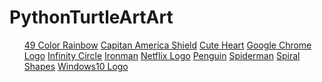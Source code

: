 # PythonTurtleArtArt

<ul>
<a href="https://github.com/Nukecraft5419/PythonTurtleArt/tree/main/src/python_turtle/49_Color_Rainbow">49 Color Rainbow</a>
<a href="https://github.com/Nukecraft5419/PythonTurtleArt/tree/main/src/python_turtle/Capitan_America_Shield">Capitan America Shield</a>
<a href="https://github.com/Nukecraft5419/PythonTurtleArt/tree/main/src/python_turtle/Cute_Heart">Cute Heart</a>
<a href="https://github.com/Nukecraft5419/PythonTurtleArt/tree/main/src/python_turtle/Google_Chrome_Logo">Google Chrome Logo</a>
<a href="https://github.com/Nukecraft5419/PythonTurtleArt/tree/main/src/python_turtle/Infinity_Circle">Infinity Circle</a>
<a href="https://github.com/Nukecraft5419/PythonTurtleArt/tree/main/src/python_turtle/Ironman">Ironman</a>
<a href="https://github.com/Nukecraft5419/PythonTurtleArt/tree/main/src/python_turtle/Netflix_Logo">Netflix Logo</a>
<a href="https://github.com/Nukecraft5419/PythonTurtleArt/tree/main/src/python_turtle/Penguin">Penguin</a>
<a href="https://github.com/Nukecraft5419/PythonTurtleArt/tree/main/src/python_turtle/Spiderman">Spiderman</a>
<a href="https://github.com/Nukecraft5419/PythonTurtleArt/tree/main/src/python_turtle/Spiral_Shapes">Spiral Shapes</a>
<a href="https://github.com/Nukecraft5419/PythonTurtleArt/tree/main/src/python_turtle/Windows10_Logo">Windows10 Logo</a>
</ul>
